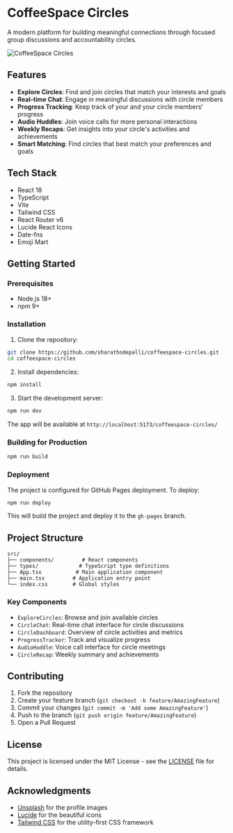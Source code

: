 # CoffeeSpace Circles

A modern platform for building meaningful connections through focused group discussions and accountability circles.

![CoffeeSpace Circles](hhttps://github.com/sharathodepalli/coffeespace-circles.git)

## Features

- **Explore Circles**: Find and join circles that match your interests and goals
- **Real-time Chat**: Engage in meaningful discussions with circle members
- **Progress Tracking**: Keep track of your and your circle members' progress
- **Audio Huddles**: Join voice calls for more personal interactions
- **Weekly Recaps**: Get insights into your circle's activities and achievements
- **Smart Matching**: Find circles that best match your preferences and goals

## Tech Stack

- React 18
- TypeScript
- Vite
- Tailwind CSS
- React Router v6
- Lucide React Icons
- Date-fns
- Emoji Mart

## Getting Started

### Prerequisites

- Node.js 18+
- npm 9+

### Installation

1. Clone the repository:

```bash
git clone https://github.com/sharathodepalli/coffeespace-circles.git
cd coffeespace-circles
```

2. Install dependencies:

```bash
npm install
```

3. Start the development server:

```bash
npm run dev
```

The app will be available at `http://localhost:5173/coffeespace-circles/`

### Building for Production

```bash
npm run build
```

### Deployment

The project is configured for GitHub Pages deployment. To deploy:

```bash
npm run deploy
```

This will build the project and deploy it to the `gh-pages` branch.

## Project Structure

```
src/
├── components/         # React components
├── types/             # TypeScript type definitions
├── App.tsx           # Main application component
├── main.tsx         # Application entry point
└── index.css        # Global styles
```

### Key Components

- `ExploreCircles`: Browse and join available circles
- `CircleChat`: Real-time chat interface for circle discussions
- `CircleDashboard`: Overview of circle activities and metrics
- `ProgressTracker`: Track and visualize progress
- `AudioHuddle`: Voice call interface for circle meetings
- `CircleRecap`: Weekly summary and achievements

## Contributing

1. Fork the repository
2. Create your feature branch (`git checkout -b feature/AmazingFeature`)
3. Commit your changes (`git commit -m 'Add some AmazingFeature'`)
4. Push to the branch (`git push origin feature/AmazingFeature`)
5. Open a Pull Request

## License

This project is licensed under the MIT License - see the [LICENSE](LICENSE) file for details.

## Acknowledgments

- [Unsplash](https://unsplash.com) for the profile images
- [Lucide](https://lucide.dev) for the beautiful icons
- [Tailwind CSS](https://tailwindcss.com) for the utility-first CSS framework
